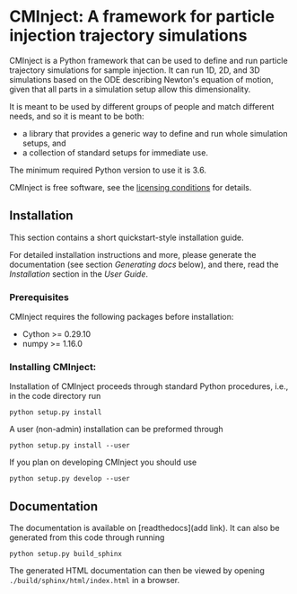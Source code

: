 # CMInject: A framework for particle injection trajectory simulations

CMInject is a Python framework that can be used to define and run particle trajectory simulations
for sample injection. It can run 1D, 2D, and 3D simulations based on the ODE describing Newton's
equation of motion, given that all parts in a simulation setup allow this dimensionality.

It is meant to be used by different groups of people and match different needs, and so it is meant
to be both:

- a library that provides a generic way to define and run whole simulation setups, and
- a collection of standard setups for immediate use.

The minimum required Python version to use it is 3.6.

CMInject is free software, see the [licensing conditions](LICENSE.md) for details.


## Installation

This section contains a short quickstart-style installation guide.
 
For detailed installation instructions and more, please generate the documentation (see section
_Generating docs_ below), and there, read the _Installation_ section in the _User Guide_.

### Prerequisites

CMInject requires the following packages before installation:

- Cython >= 0.29.10
- numpy >= 1.16.0

### Installing CMInject:

Installation of CMInject proceeds through standard Python procedures, i.e., in the code directory
run
```
python setup.py install
```

A user (non-admin) installation can be preformed through
```
python setup.py install --user
```

If you plan on developing CMInject you should use
```
python setup.py develop --user
```

## Documentation

The documentation is available on [readthedocs](add link). It can also be generated from this code
through running
```
python setup.py build_sphinx
```
The generated HTML documentation can then be viewed by opening `./build/sphinx/html/index.html` in a
browser.


<!-- Put Emacs local variables into HTML comment
Local Variables:
coding: utf-8
fill-column: 100
End:
-->
